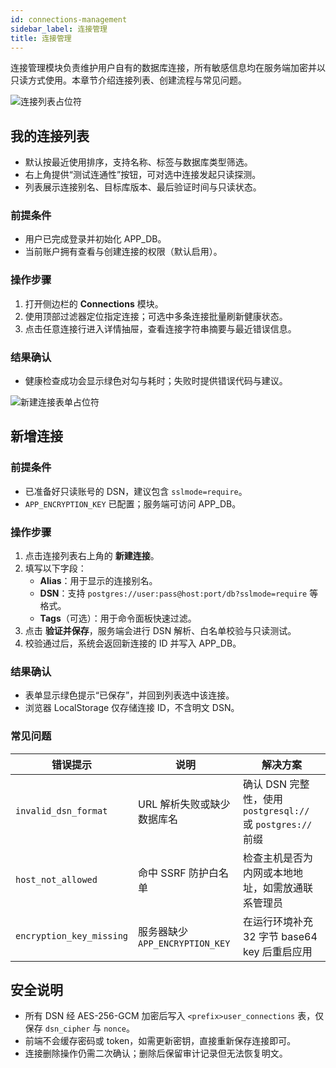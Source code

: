 ```yaml
---
id: connections-management
sidebar_label: 连接管理
title: 连接管理
---
```


连接管理模块负责维护用户自有的数据库连接，所有敏感信息均在服务端加密并以只读方式使用。本章节介绍连接列表、创建流程与常见问题。

![连接列表占位符](/img/placeholders/connection-list.svg)

## 我的连接列表
- 默认按最近使用排序，支持名称、标签与数据库类型筛选。
- 右上角提供“测试连通性”按钮，可对选中连接发起只读探测。
- 列表展示连接别名、目标库版本、最后验证时间与只读状态。

### 前提条件
- 用户已完成登录并初始化 APP_DB。
- 当前账户拥有查看与创建连接的权限（默认启用）。

### 操作步骤
1. 打开侧边栏的 **Connections** 模块。
2. 使用顶部过滤器定位指定连接；可选中多条连接批量刷新健康状态。
3. 点击任意连接行进入详情抽屉，查看连接字符串摘要与最近错误信息。

### 结果确认
- 健康检查成功会显示绿色对勾与耗时；失败时提供错误代码与建议。

![新建连接表单占位符](/img/placeholders/connection-create.svg)

## 新增连接
### 前提条件
- 已准备好只读账号的 DSN，建议包含 `sslmode=require`。
- `APP_ENCRYPTION_KEY` 已配置；服务端可访问 APP_DB。

### 操作步骤
1. 点击连接列表右上角的 **新建连接**。
2. 填写以下字段：
   - **Alias**：用于显示的连接别名。
   - **DSN**：支持 `postgres://user:pass@host:port/db?sslmode=require` 等格式。
   - **Tags**（可选）：用于命令面板快速过滤。
3. 点击 **验证并保存**，服务端会进行 DSN 解析、白名单校验与只读测试。
4. 校验通过后，系统会返回新连接的 ID 并写入 APP_DB。

### 结果确认
- 表单显示绿色提示“已保存”，并回到列表选中该连接。
- 浏览器 LocalStorage 仅存储连接 ID，不含明文 DSN。

### 常见问题
| 错误提示 | 说明 | 解决方案 |
| --- | --- | --- |
| `invalid_dsn_format` | URL 解析失败或缺少数据库名 | 确认 DSN 完整性，使用 `postgresql://` 或 `postgres://` 前缀 |
| `host_not_allowed` | 命中 SSRF 防护白名单 | 检查主机是否为内网或本地地址，如需放通联系管理员 |
| `encryption_key_missing` | 服务器缺少 `APP_ENCRYPTION_KEY` | 在运行环境补充 32 字节 base64 key 后重启应用 |

## 安全说明
- 所有 DSN 经 AES-256-GCM 加密后写入 `<prefix>user_connections` 表，仅保存 `dsn_cipher` 与 `nonce`。
- 前端不会缓存密码或 token，如需更新密钥，直接重新保存连接即可。
- 连接删除操作仍需二次确认；删除后保留审计记录但无法恢复明文。
